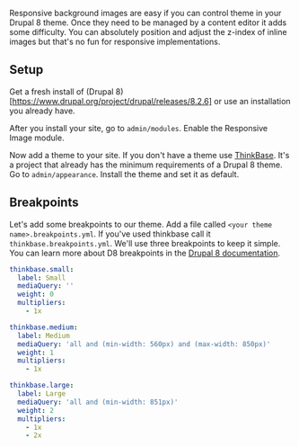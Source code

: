 Responsive background images are easy if you can control theme in your Drupal 8 theme. Once they need to be managed by a content editor it adds some difficulty. You can absolutely position and adjust the z-index of inline images but that's no fun for responsive implementations. 

## Setup

Get a fresh install of (Drupal 8)[https://www.drupal.org/project/drupal/releases/8.2.6] or use an installation you already have. 

After you install your site, go to `admin/modules`. Enable the Responsive Image module.

Now add a theme to your site. If you don't have a theme use [ThinkBase](https://github.com/thinkshout/thinkbase). It's a project that already has the minimum requirements of a Drupal 8 theme. Go to `admin/appearance`. Install the theme and set it as default.

## Breakpoints
Let's add some breakpoints to our theme. Add a file called `<your theme name>.breakpoints.yml`. If you've used thinkbase call it `thinkbase.breakpoints.yml`. We'll use three breakpoints to keep it simple. You can learn more about D8 breakpoints in the [Drupal 8 documentation](https://www.drupal.org/docs/8/theming-drupal-8/working-with-breakpoints-in-drupal-8).

```yaml
thinkbase.small:
  label: Small 
  mediaQuery: ''
  weight: 0
  multipliers:
    - 1x

thinkbase.medium:
  label: Medium
  mediaQuery: 'all and (min-width: 560px) and (max-width: 850px)'
  weight: 1
  multipliers:
    - 1x

thinkbase.large:
  label: Large
  mediaQuery: 'all and (min-width: 851px)'
  weight: 2
  multipliers:
    - 1x
    - 2x
```

